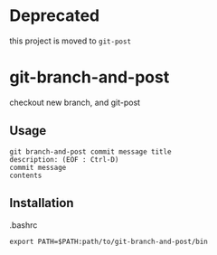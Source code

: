 # Deprecated

this project is moved to `git-post`

# git-branch-and-post

checkout new branch, and git-post

## Usage

```
git branch-and-post commit message title
description: (EOF : Ctrl-D)
commit message
contents
```

## Installation

.bashrc

```bashrc
export PATH=$PATH:path/to/git-branch-and-post/bin
```
